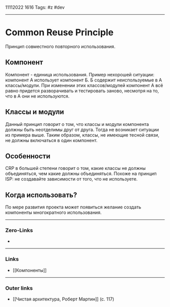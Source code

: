 11112022 1616
Tags: #z #dev

---
# Common Reuse Principle

Принцип совместного повторного использования.

## Компонент

Компонент - единица использования. Пример нехорошей ситуации: компонент А использует компонент Б. Б содержит неиспользуемые в А классы/модули. При изменении этих классов/модулей компонент А всё равно придется разворачивать и тестировать заново, несмотря на то, что в А они не используются.

## Классы и модули

Данный принцип говорит о том, что классы и модули компонента должны быть неотделимы друг от друга. Тогда не возникает ситуации из примера выше.
Таким образом, классы, не имеющие тесной связи, не должны включаться в один компонент.

## Особенности

CRP в большей степени говорит о том, какие классы не должны объединяться, чем какие должны объединяться.
Похоже на принцип ISP: не создавайте зависимости от того, что не используете.

## Когда использовать?

По мере развития проекта может появиться желание создать компоненты многократного использования.

---
### Zero-Links
- 

---
### Links
- [[Компоненты]]

---
### Outer links
- [[Чистая архитектура, Роберт Мартин]] (с. 117)